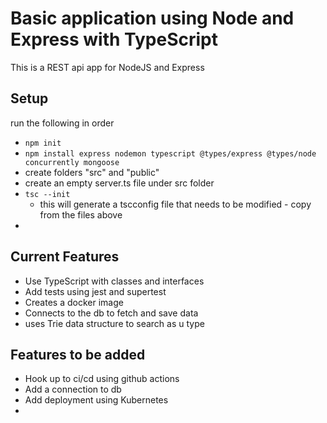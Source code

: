 # Basic application using Node and Express with TypeScript

This is a  REST api app for NodeJS and Express

## Setup
run the following in order
- `npm init`
- `npm install express nodemon typescript @types/express @types/node concurrently mongoose`
- create folders "src" and "public"
- create an empty server.ts file under src folder
- `tsc --init`
    - this will generate a tscconfig file that needs to be modified - copy from the files above
-

## Current Features

- Use TypeScript with classes and interfaces
- Add tests using jest and supertest
- Creates a docker image
- Connects to the db to fetch and save data
- uses Trie data structure to search as u type

## Features to be added
- Hook up to ci/cd using github actions
- Add a connection to db 
- Add deployment using Kubernetes
-